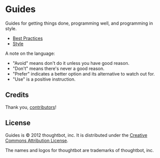 Guides
======

Guides for getting things done, programming well, and programming in style.

* [Best Practices](/sientia/guides/blob/master/best-practices)
* [Style](/sientia/guides/blob/master/style)

A note on the language:

* "Avoid" means don't do it unless you have good reason.
* "Don't" means there's never a good reason.
* "Prefer" indicates a better option and its alternative to watch out for.
* "Use" is a positive instruction.

Credits
-------

Thank you, [contributors](/thoughtbot/guides/graphs/contributors)!

License
-------

Guides is © 2012 thoughtbot, inc. It is distributed under the [Creative Commons
Attribution License](http://creativecommons.org/licenses/by/3.0/).

The names and logos for thoughtbot are trademarks of thoughtbot, inc.
